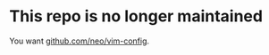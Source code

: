 # This repo is no longer maintained

You want [github.com/neo/vim-config](http://github.com/neo/vim-config).
